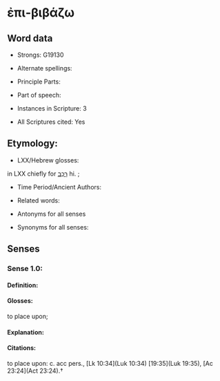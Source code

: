 # ἐπι-βιβάζω 

<!-- Status: S2=NeedsEdits -->
<!-- Lexica used for edits:   -->

## Word data

* Strongs: G19130

* Alternate spellings:



* Principle Parts: 


* Part of speech: 


* Instances in Scripture: 3

* All Scriptures cited: Yes

## Etymology: 


* LXX/Hebrew glosses: 

in LXX chiefly for [רָכַב](//en-uhl/H7392) hi. ; 

* Time Period/Ancient Authors: 


* Related words: 

* Antonyms for all senses

* Synonyms for all senses: 


## Senses 


### Sense  1.0: 

#### Definition: 

#### Glosses: 

to place upon; 

#### Explanation: 


#### Citations: 

to place upon: c. acc pers., [Lk 10:34](Luk 10:34) [19:35](Luk 19:35), [Ac 23:24](Act 23:24).†
